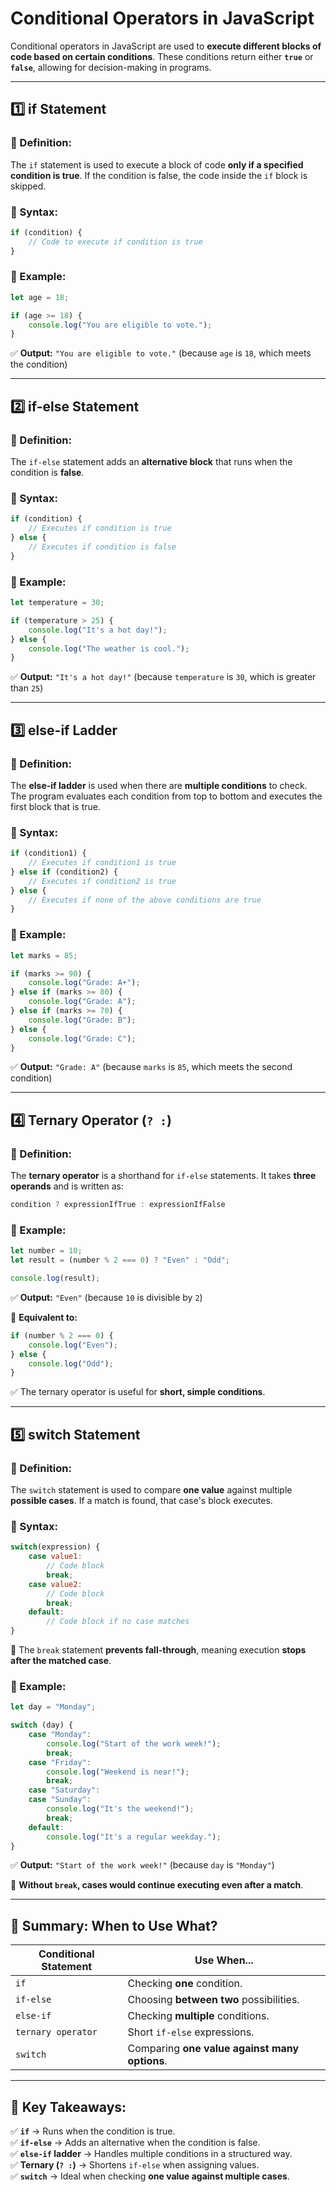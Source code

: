 # **Conditional Operators in JavaScript**  

Conditional operators in JavaScript are used to **execute different blocks of code based on certain conditions**. These conditions return either **`true`** or **`false`**, allowing for decision-making in programs.  

---

## **1️⃣ if Statement**  

### **🔹 Definition:**  
The `if` statement is used to execute a block of code **only if a specified condition is true**. If the condition is false, the code inside the `if` block is skipped.  

### **🔹 Syntax:**  
```javascript
if (condition) {
    // Code to execute if condition is true
}
```

### **🔹 Example:**  
```javascript
let age = 18;

if (age >= 18) {
    console.log("You are eligible to vote.");
}
```
✅ **Output:** `"You are eligible to vote."` (because `age` is `18`, which meets the condition)  

---

## **2️⃣ if-else Statement**  

### **🔹 Definition:**  
The `if-else` statement adds an **alternative block** that runs when the condition is **false**.  

### **🔹 Syntax:**  
```javascript
if (condition) {
    // Executes if condition is true
} else {
    // Executes if condition is false
}
```

### **🔹 Example:**  
```javascript
let temperature = 30;

if (temperature > 25) {
    console.log("It's a hot day!");
} else {
    console.log("The weather is cool.");
}
```
✅ **Output:** `"It's a hot day!"` (because `temperature` is `30`, which is greater than `25`)  

---

## **3️⃣ else-if Ladder**  

### **🔹 Definition:**  
The **else-if ladder** is used when there are **multiple conditions** to check. The program evaluates each condition from top to bottom and executes the first block that is true.  

### **🔹 Syntax:**  
```javascript
if (condition1) {
    // Executes if condition1 is true
} else if (condition2) {
    // Executes if condition2 is true
} else {
    // Executes if none of the above conditions are true
}
```

### **🔹 Example:**  
```javascript
let marks = 85;

if (marks >= 90) {
    console.log("Grade: A+");
} else if (marks >= 80) {
    console.log("Grade: A");
} else if (marks >= 70) {
    console.log("Grade: B");
} else {
    console.log("Grade: C");
}
```
✅ **Output:** `"Grade: A"` (because `marks` is `85`, which meets the second condition)  

---

## **4️⃣ Ternary Operator (`? :`)**  

### **🔹 Definition:**  
The **ternary operator** is a shorthand for `if-else` statements. It takes **three operands** and is written as:  

```javascript
condition ? expressionIfTrue : expressionIfFalse
```

### **🔹 Example:**  
```javascript
let number = 10;
let result = (number % 2 === 0) ? "Even" : "Odd";

console.log(result);
```
✅ **Output:** `"Even"` (because `10` is divisible by `2`)  

🔹 **Equivalent to:**
```javascript
if (number % 2 === 0) {
    console.log("Even");
} else {
    console.log("Odd");
}
```
✅ The ternary operator is useful for **short, simple conditions**.

---

## **5️⃣ switch Statement**  

### **🔹 Definition:**  
The `switch` statement is used to compare **one value** against multiple **possible cases**. If a match is found, that case's block executes.  

### **🔹 Syntax:**  
```javascript
switch(expression) {
    case value1:
        // Code block
        break;
    case value2:
        // Code block
        break;
    default:
        // Code block if no case matches
}
```
🔹 The `break` statement **prevents fall-through**, meaning execution **stops after the matched case**.  

### **🔹 Example:**  
```javascript
let day = "Monday";

switch (day) {
    case "Monday":
        console.log("Start of the work week!");
        break;
    case "Friday":
        console.log("Weekend is near!");
        break;
    case "Saturday":
    case "Sunday":
        console.log("It's the weekend!");
        break;
    default:
        console.log("It's a regular weekday.");
}
```
✅ **Output:** `"Start of the work week!"` (because `day` is `"Monday"`)  

🔹 **Without `break`, cases would continue executing even after a match**.

---

## **🚀 Summary: When to Use What?**  

| **Conditional Statement** | **Use When...** |
|---------------------------|----------------------------------|
| `if` | Checking **one** condition. |
| `if-else` | Choosing **between two** possibilities. |
| `else-if` | Checking **multiple** conditions. |
| `ternary operator` | Short `if-else` expressions. |
| `switch` | Comparing **one value against many options**. |

---

## **🎯 Key Takeaways:**  
✅ **`if`** → Runs when the condition is true.  
✅ **`if-else`** → Adds an alternative when the condition is false.  
✅ **`else-if` ladder** → Handles multiple conditions in a structured way.  
✅ **Ternary (`? :`)** → Shortens `if-else` when assigning values.  
✅ **`switch`** → Ideal when checking **one value against multiple cases**.